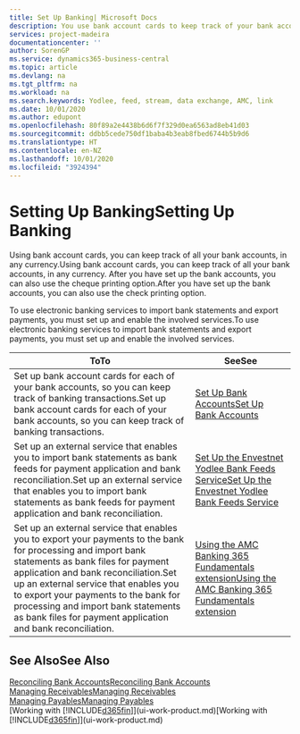 ```yaml
---
title: Set Up Banking| Microsoft Docs
description: You use bank account cards to keep track of your bank accounts and set up bank feeds, such as Yodlee, to exchange data.
services: project-madeira
documentationcenter: ''
author: SorenGP
ms.service: dynamics365-business-central
ms.topic: article
ms.devlang: na
ms.tgt_pltfrm: na
ms.workload: na
ms.search.keywords: Yodlee, feed, stream, data exchange, AMC, link
ms.date: 10/01/2020
ms.author: edupont
ms.openlocfilehash: 80f89a2e4438b6d6f7f329d0ea6563ad8eb41d03
ms.sourcegitcommit: ddbb5cede750df1baba4b3eab8fbed6744b5b9d6
ms.translationtype: HT
ms.contentlocale: en-NZ
ms.lasthandoff: 10/01/2020
ms.locfileid: "3924394"
---
```

# <a name="setting-up-banking"></a><span data-ttu-id="f0b24-103">Setting Up Banking</span><span class="sxs-lookup"><span data-stu-id="f0b24-103">Setting Up Banking</span></span>
<span data-ttu-id="f0b24-104">Using bank account cards, you can keep track of all your bank accounts, in any currency.</span><span class="sxs-lookup"><span data-stu-id="f0b24-104">Using bank account cards, you can keep track of all your bank accounts, in any currency.</span></span> <span data-ttu-id="f0b24-105">After you have set up the bank accounts, you can also use the cheque printing option.</span><span class="sxs-lookup"><span data-stu-id="f0b24-105">After you have set up the bank accounts, you can also use the check printing option.</span></span>

<span data-ttu-id="f0b24-106">To use electronic banking services to import bank statements and  export payments, you must set up and enable the involved services.</span><span class="sxs-lookup"><span data-stu-id="f0b24-106">To use electronic banking services to import bank statements and  export payments, you must set up and enable the involved services.</span></span>

| <span data-ttu-id="f0b24-107">To</span><span class="sxs-lookup"><span data-stu-id="f0b24-107">To</span></span> | <span data-ttu-id="f0b24-108">See</span><span class="sxs-lookup"><span data-stu-id="f0b24-108">See</span></span> |
| --- | --- |
| <span data-ttu-id="f0b24-109">Set up bank account cards for each of your bank accounts, so you can keep track of banking transactions.</span><span class="sxs-lookup"><span data-stu-id="f0b24-109">Set up bank account cards for each of your bank accounts, so you can keep track of banking transactions.</span></span> |[<span data-ttu-id="f0b24-110">Set Up Bank Accounts</span><span class="sxs-lookup"><span data-stu-id="f0b24-110">Set Up Bank Accounts</span></span>](bank-how-setup-bank-accounts.md) |
| <span data-ttu-id="f0b24-111">Set up an external service that enables you to import bank statements as bank feeds for payment application and bank reconciliation.</span><span class="sxs-lookup"><span data-stu-id="f0b24-111">Set up an external service that enables you to import bank statements as bank feeds for payment application and bank reconciliation.</span></span> |[<span data-ttu-id="f0b24-112">Set Up the Envestnet Yodlee Bank Feeds Service</span><span class="sxs-lookup"><span data-stu-id="f0b24-112">Set Up the Envestnet Yodlee Bank Feeds Service</span></span>](bank-how-setup-bank-statement-service.md) |
| <span data-ttu-id="f0b24-113">Set up an external service that enables you to export your payments to the bank for processing  and import bank statements as bank files for payment application and bank reconciliation.</span><span class="sxs-lookup"><span data-stu-id="f0b24-113">Set up an external service that enables you to export your payments to the bank for processing  and import bank statements as bank files for payment application and bank reconciliation.</span></span> |[<span data-ttu-id="f0b24-114">Using the AMC Banking 365 Fundamentals extension</span><span class="sxs-lookup"><span data-stu-id="f0b24-114">Using the AMC Banking 365 Fundamentals extension</span></span>](ui-extensions-amc-banking.md) |

## <a name="see-also"></a><span data-ttu-id="f0b24-115">See Also</span><span class="sxs-lookup"><span data-stu-id="f0b24-115">See Also</span></span>
[<span data-ttu-id="f0b24-116">Reconciling Bank Accounts</span><span class="sxs-lookup"><span data-stu-id="f0b24-116">Reconciling Bank Accounts</span></span>](bank-manage-bank-accounts.md)  
[<span data-ttu-id="f0b24-117">Managing Receivables</span><span class="sxs-lookup"><span data-stu-id="f0b24-117">Managing Receivables</span></span>](receivables-manage-receivables.md)  
[<span data-ttu-id="f0b24-118">Managing Payables</span><span class="sxs-lookup"><span data-stu-id="f0b24-118">Managing Payables</span></span>](payables-manage-payables.md)  
<span data-ttu-id="f0b24-119">[Working with [!INCLUDE[d365fin](includes/d365fin_md.md)]](ui-work-product.md)</span><span class="sxs-lookup"><span data-stu-id="f0b24-119">[Working with [!INCLUDE[d365fin](includes/d365fin_md.md)]](ui-work-product.md)</span></span>
